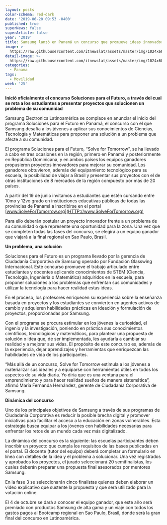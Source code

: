 ```yaml
---
layout: posts
color-schema: red-dark
date: '2019-06-20 09:53 -0400'
published: true
superNews: false
superArticle: false
year: '2019'
title: Samsung lanzó en Panamá un concurso que promueve ideas innovadoras
image: >-
  https://raw.githubusercontent.com/itnewslat/assets/master/img/1024x680/Samsung-Concurso-g.jpg
detail-image: >-
  https://raw.githubusercontent.com/itnewslat/assets/master/img/1024x680/Samsung-Concurso-g.jpg
categories:
  - Panama
tags:
  - Movilidad
week: '25'
---
```

**Inició oficialmente el concurso Soluciones para el Futuro, a través del cual se reta a los estudiantes a presentar proyectos que solucionen un problema de su comunidad**

Samsung Electronics Latinoamérica se complace en anunciar el inicio del programa Soluciones para el Futuro en Panamá, el concurso con el que Samsung desafía a los jóvenes a aplicar sus conocimientos de Ciencias, Tecnología y Matemáticas para proponer una solución a un problema que afecte a su comunidad.

El programa Soluciones para el Futuro, “Solve for Tomorrow”, se ha llevado a cabo en tres ocasiones en la región, primero en Panamá y posteriormente en República Dominicana, y en ambos países los equipos ganadores propusieron proyectos innovadores para mejorar su comunidad. Los ganadores obtuvieron, además del equipamiento tecnológico para su escuela, la posibilidad de viajar a Brasil y presentar sus proyectos con el de otras instituciones  de 8 mercados de la región compuesto por más de 20 países.

A partir del 19 de junio  invitamos  a estudiantes que estén cursando entre 10mo y 12vo grado en instituciones educativas públicas de todas las provincias de Panamá a  inscribirse en el portal  [www.SolveForTomorrow.org](HTTP://www.SolveForTomorrow.org)

Para ello deberán postular un proyecto innovador frente a un problema de su comunidad o que represente una oportunidad para la zona. Una vez que se completen todas las fases del concurso, se elegirá a un equipo ganador que viajará a la final regional en Sao Paulo, Brasil. 

**Un problema, una solución**

Soluciones para el Futuro es un programa llevado por la gerencia de Ciudadanía Corporativa de Samsung operado por Fundación Glasswing Internacional. Este concurso promueve el trabajo articulado entre estudiantes y docentes aplicando conocimientos de STEM (Ciencia, Tecnología, Ingeniería o Matemática) adquiridos en la escuela, para proponer soluciones a los problemas que enfrentan sus comunidades y utilizar la tecnología para hacer realidad estas ideas. 

En el proceso, los  profesores enriquecen su experiencia sobre la enseñanza basada en proyectos y los estudiantes se convierten en agentes activos de cambio y adquieren habilidades prácticas en ideación y formulación de proyectos, proporcionadas por Samsung.

Con el programa se procura estimular en los jóvenes la curiosidad, el ingenio y la investigación, poniendo en práctica sus conocimientos científicos, tecnológicos y matemáticos, para plantear una propuesta de solución o idea que, de ser implementada, les ayudaría a cambiar su realidad y a mejorar sus vidas. El propósito de este concurso es, además de la experiencia, dejar aprendizajes y herramientas que enriquezcan las habilidades de vida de los participantes.

“Más allá de un concurso, Solve for Tomorrow estimula a los jóvenes a materializar sus ideales y a equiparse con herramientas útiles en todos los aspectos de su vida diaria. Yo diría que es una ventana para el emprendimiento y para hacer realidad sueños de manera sistemática”, afirmó María Fernanda Hernández, gerente de Ciudadanía Corporativa de Samsung.

**Dinámica del concurso**

Uno de los principales objetivos de Samsung a través de sus programas de Ciudadanía Corporativa es reducir la posible brecha digital y promover iniciativas para facilitar el acceso a la educación en zonas vulnerables. Esta estrategia busca equipar a los jóvenes con habilidades necesarias para enfrentar los retos de un mundo cada vez más digitalizado.

La dinámica del concurso es la siguiente: las escuelas participantes deben inscribir un proyecto que cumpla los requisitos de las bases publicadas en el portal. El docente (tutor del equipo)  deberá completar un formulario en línea  con detalles de  la idea y el problema a solucionar. Una vez registrados y aprobados los proyectos, el jurado seleccionará 20 semifinalistas, los cuales deberán preparar una propuesta final asesorados por mentores Samsung.

En la fase 3 se seleccionarán cinco finalistas quienes deben elaborar un video explicativo que sustente la propuesta y que será utilizado para la votación online. 

El 4 de octubre se dará a conocer el equipo ganador, que este año será premiado con productos Samsung de alta gama y un viaje con todos los gastos pagos al Bootcamp regional en Sao Paulo, Brasil, donde será la gran final del concurso en Latinoamérica.